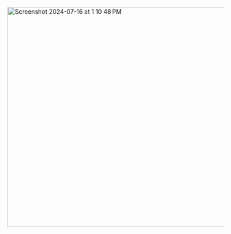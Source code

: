 <img width="513" alt="Screenshot 2024-07-16 at 1 10 48 PM" src="https://github.com/user-attachments/assets/1c6d61d7-3343-4a3c-b06b-269eb8a0801e">
